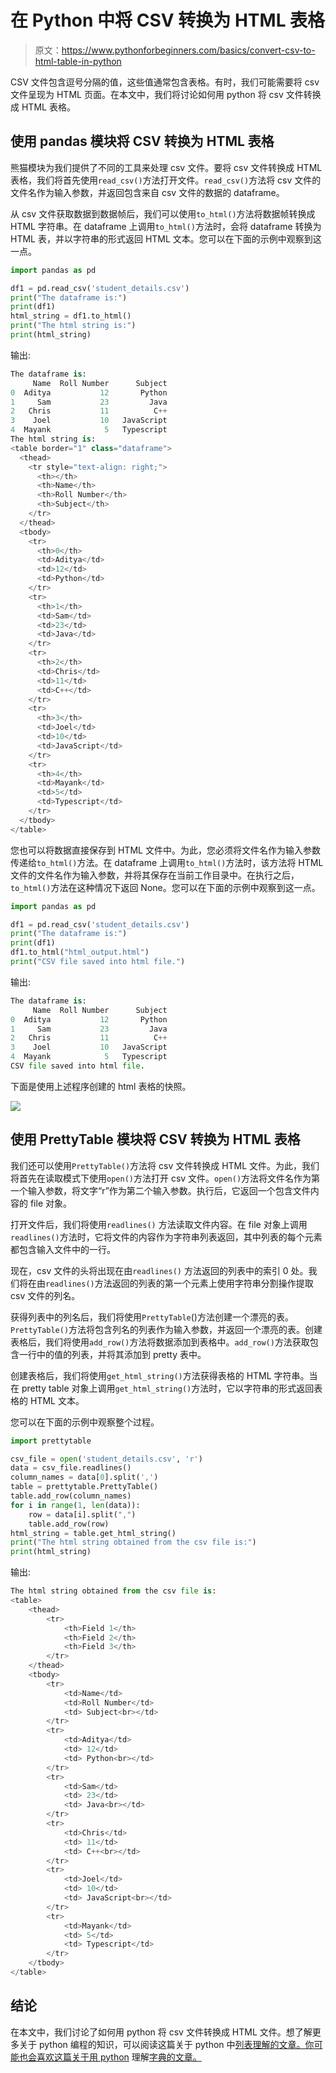 # 在 Python 中将 CSV 转换为 HTML 表格

> 原文：<https://www.pythonforbeginners.com/basics/convert-csv-to-html-table-in-python>

CSV 文件包含逗号分隔的值，这些值通常包含表格。有时，我们可能需要将 csv 文件呈现为 HTML 页面。在本文中，我们将讨论如何用 python 将 csv 文件转换成 HTML 表格。

## 使用 pandas 模块将 CSV 转换为 HTML 表格

熊猫模块为我们提供了不同的工具来处理 csv 文件。要将 csv 文件转换成 HTML 表格，我们将首先使用`read_csv()`方法打开文件。`read_csv()`方法将 csv 文件的文件名作为输入参数，并返回包含来自 csv 文件的数据的 dataframe。

从 csv 文件获取数据到数据帧后，我们可以使用`to_html()`方法将数据帧转换成 HTML 字符串。在 dataframe 上调用`to_html()`方法时，会将 dataframe 转换为 HTML 表，并以字符串的形式返回 HTML 文本。您可以在下面的示例中观察到这一点。

```py
import pandas as pd

df1 = pd.read_csv('student_details.csv')
print("The dataframe is:")
print(df1)
html_string = df1.to_html()
print("The html string is:")
print(html_string)
```

输出:

```py
The dataframe is:
     Name  Roll Number      Subject
0  Aditya           12       Python
1     Sam           23         Java
2   Chris           11          C++
3    Joel           10   JavaScript
4  Mayank            5   Typescript
The html string is:
<table border="1" class="dataframe">
  <thead>
    <tr style="text-align: right;">
      <th></th>
      <th>Name</th>
      <th>Roll Number</th>
      <th>Subject</th>
    </tr>
  </thead>
  <tbody>
    <tr>
      <th>0</th>
      <td>Aditya</td>
      <td>12</td>
      <td>Python</td>
    </tr>
    <tr>
      <th>1</th>
      <td>Sam</td>
      <td>23</td>
      <td>Java</td>
    </tr>
    <tr>
      <th>2</th>
      <td>Chris</td>
      <td>11</td>
      <td>C++</td>
    </tr>
    <tr>
      <th>3</th>
      <td>Joel</td>
      <td>10</td>
      <td>JavaScript</td>
    </tr>
    <tr>
      <th>4</th>
      <td>Mayank</td>
      <td>5</td>
      <td>Typescript</td>
    </tr>
  </tbody>
</table>
```

您也可以将数据直接保存到 HTML 文件中。为此，您必须将文件名作为输入参数传递给`to_html()`方法。在 dataframe 上调用`to_html()`方法时，该方法将 HTML 文件的文件名作为输入参数，并将其保存在当前工作目录中。在执行之后，`to_html()`方法在这种情况下返回 None。您可以在下面的示例中观察到这一点。

```py
import pandas as pd

df1 = pd.read_csv('student_details.csv')
print("The dataframe is:")
print(df1)
df1.to_html("html_output.html")
print("CSV file saved into html file.") 
```

输出:

```py
The dataframe is:
     Name  Roll Number      Subject
0  Aditya           12       Python
1     Sam           23         Java
2   Chris           11          C++
3    Joel           10   JavaScript
4  Mayank            5   Typescript
CSV file saved into html file.
```

下面是使用上述程序创建的 html 表格的快照。

![](img/d82b572d8de9c4b4d9045cefac107f86.png)



## 使用 PrettyTable 模块将 CSV 转换为 HTML 表格

我们还可以使用`PrettyTable()`方法将 csv 文件转换成 HTML 文件。为此，我们将首先在读取模式下使用`open()`方法打开 csv 文件。`open()`方法将文件名作为第一个输入参数，将文字“r”作为第二个输入参数。执行后，它返回一个包含文件内容的 file 对象。

打开文件后，我们将使用`readlines()` 方法读取文件内容。在 file 对象上调用`readlines()`方法时，它将文件的内容作为字符串列表返回，其中列表的每个元素都包含输入文件中的一行。

现在，csv 文件的头将出现在由`readlines()` 方法返回的列表中的索引 0 处。我们将在由`readlines()`方法返回的列表的第一个元素上使用字符串分割操作提取 csv 文件的列名。

获得列表中的列名后，我们将使用`PrettyTable`()方法创建一个漂亮的表。`PrettyTable()`方法将包含列名的列表作为输入参数，并返回一个漂亮的表。创建表格后，我们将使用`add_row()`方法将数据添加到表格中。`add_row()`方法获取包含一行中的值的列表，并将其添加到 pretty 表中。

创建表格后，我们将使用`get_html_string()`方法获得表格的 HTML 字符串。当在 pretty table 对象上调用`get_html_string()`方法时，它以字符串的形式返回表格的 HTML 文本。

您可以在下面的示例中观察整个过程。

```py
import prettytable

csv_file = open('student_details.csv', 'r')
data = csv_file.readlines()
column_names = data[0].split(',')
table = prettytable.PrettyTable()
table.add_row(column_names)
for i in range(1, len(data)):
    row = data[i].split(",")
    table.add_row(row)
html_string = table.get_html_string()
print("The html string obtained from the csv file is:")
print(html_string)
```

输出:

```py
The html string obtained from the csv file is:
<table>
    <thead>
        <tr>
            <th>Field 1</th>
            <th>Field 2</th>
            <th>Field 3</th>
        </tr>
    </thead>
    <tbody>
        <tr>
            <td>Name</td>
            <td>Roll Number</td>
            <td> Subject<br></td>
        </tr>
        <tr>
            <td>Aditya</td>
            <td> 12</td>
            <td> Python<br></td>
        </tr>
        <tr>
            <td>Sam</td>
            <td> 23</td>
            <td> Java<br></td>
        </tr>
        <tr>
            <td>Chris</td>
            <td> 11</td>
            <td> C++<br></td>
        </tr>
        <tr>
            <td>Joel</td>
            <td> 10</td>
            <td> JavaScript<br></td>
        </tr>
        <tr>
            <td>Mayank</td>
            <td> 5</td>
            <td> Typescript</td>
        </tr>
    </tbody>
</table> 
```

## 结论

在本文中，我们讨论了如何用 python 将 csv 文件转换成 HTML 文件。想了解更多关于 python 编程的知识，可以阅读这篇关于 python 中[列表理解的文章。你可能也会喜欢这篇关于用 python](https://www.pythonforbeginners.com/basics/list-comprehensions-in-python) 理解[字典的文章。](https://www.pythonforbeginners.com/dictionary/dictionary-comprehension-in-python)